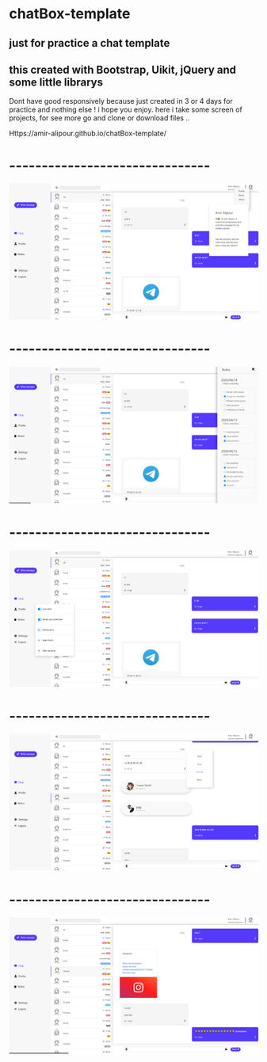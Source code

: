 # chatBox-template
just for practice a chat template
-------------------------------- 
this created with Bootstrap, Uikit, jQuery and some little librarys 
-------------------------------- 
Dont have good responsively because just created in 3 or 4 days for practice and nothing else ! 
i hope you enjoy. 
here i take some screen of projects, for see more go and clone or download files .. 

Https://amir-alipour.github.io/chatBox-template/

# ------------------------------- 
![](images/Screenshot%20(57).png)
# ------------------------------- 
![](images/Screenshot%20(58).png) 
# ------------------------------- 
![](images/Screenshot%20(59).png)
# ------------------------------- 
![](images/Screenshot%20(61).png)
# ------------------------------- 
![](images/Screenshot%20(62).png)
